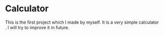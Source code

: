 # Calculator
 This is the first project which I made by myself. It is a very simple calculator . I will try to improve it in future.

